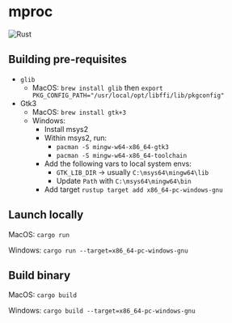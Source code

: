 # mproc

![Rust](https://github.com/ddubson/mproc/workflows/Rust/badge.svg)

## Building pre-requisites

- `glib`
    - MacOS: `brew install glib` then `export PKG_CONFIG_PATH="/usr/local/opt/libffi/lib/pkgconfig"`
- Gtk3
    - MacOS: `brew install gtk+3`
    - Windows:
      - Install msys2
      - Within msys2, run:
        - `pacman -S mingw-w64-x86_64-gtk3`
        - `pacman -S mingw-w64-x86_64-toolchain`
      - Add the following vars to local system envs:
        - `GTK_LIB_DIR` -> usually `C:\msys64\mingw64\lib`
        - Update `Path` with `C:\msys64\mingw64\bin`
      - Add target `rustup target add x86_64-pc-windows-gnu`

## Launch locally

MacOS: `cargo run`

Windows: `cargo run --target=x86_64-pc-windows-gnu`


## Build binary

MacOS: `cargo build`

Windows: `cargo build --target=x86_64-pc-windows-gnu`
